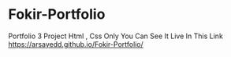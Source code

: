 # Fokir-Portfolio
Portfolio 3 Project Html , Css Only
You Can See It Live In This Link https://arsayedd.github.io/Fokir-Portfolio/
